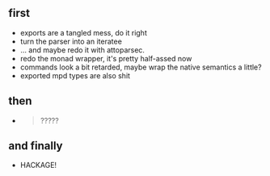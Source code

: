## first ##
* exports are a tangled mess, do it right
* turn the parser into an iteratee
* ... and maybe redo it with attoparsec.
* redo the monad wrapper, it's pretty half-assed now
* commands look a bit retarded, maybe wrap the native semantics a little?
* exported mpd types are also shit

## then ##
* > ?????

## and finally ###
* HACKAGE!

